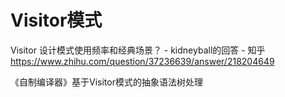 # Visitor模式








 Visitor 设计模式使用频率和经典场景？ - kidneyball的回答 - 知乎
https://www.zhihu.com/question/37236639/answer/218204649


《自制编译器》基于Visitor模式的抽象语法树处理















